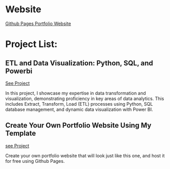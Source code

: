 # **Website**

[Github Pages Portfolio Website](https://luisgon18.github.io/Portfolio/)

# **Project List:**

## ETL and Data Visualization: Python, SQL, and Powerbi

[See Project](https://luisgon18.github.io/ETL-and-Data-Visualization-Python-SQL-and-Powerbi/)

 In this project, I showcase my expertise in data transformation and visualization, demonstrating proficiency in key areas of data analytics. This includes Extract, Transform, Load (ETL) processes using Python, SQL database management, and dynamic data visualization with Power BI.

## Create Your Own Portfolio Website Using My Template

[see Project](https://luisgon18.github.io/Create-Your-Own-Portfolio-Website-Using-My-Template/)

 Create your own portfolio website that will look just like this one, and host it for free using Github Pages.


